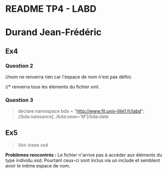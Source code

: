 # README TP4 - LABD

# Durand Jean-Frédéric

## Ex4

### Question 2

//nom ne renverra rien car l'espace de nom n'est pas défini.

//* renverra tous les éléments du fichier xml.

### Question 3

> declare namespace bda = "http://www.fil.univ-lille1.fr/labd";
> //bda:naissance[../bda:sexe='M']/bda:date

## Ex5

> Voir insee.xsd

**Problèmes rencontrés :** Le fichier n'arrive pas à accéder aux éléments du type individu.xsd. Pourtant ceux-ci sont inclus via un include et semblent avoir le même espace de nom.
